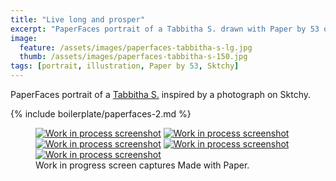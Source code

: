 ```yaml
---
title: "Live long and prosper"
excerpt: "PaperFaces portrait of a Tabbitha S. drawn with Paper by 53 on an iPad."
image: 
  feature: /assets/images/paperfaces-tabbitha-s-lg.jpg
  thumb: /assets/images/paperfaces-tabbitha-s-150.jpg
tags: [portrait, illustration, Paper by 53, Sktchy]
---
```


PaperFaces portrait of a [Tabbitha S.](http://sktchy.com/WjxgQ) inspired by a photograph on Sktchy.

{% include boilerplate/paperfaces-2.md %}

<figure class="third">
	<a href="{{ site.url }}/assets/images/paperfaces-tabbitha-s-process-1-lg.jpg"><img src="{{ site.url }}/assets/images/paperfaces-tabbitha-s-process-1-600.jpg" alt="Work in process screenshot"></a>
	<a href="{{ site.url }}/assets/images/paperfaces-tabbitha-s-process-2-lg.jpg"><img src="{{ site.url }}/assets/images/paperfaces-tabbitha-s-process-2-600.jpg" alt="Work in process screenshot"></a>
	<a href="{{ site.url }}/assets/images/paperfaces-tabbitha-s-process-3-lg.jpg"><img src="{{ site.url }}/assets/images/paperfaces-tabbitha-s-process-3-600.jpg" alt="Work in process screenshot"></a>
	<a href="{{ site.url }}/assets/images/paperfaces-tabbitha-s-process-4-lg.jpg"><img src="{{ site.url }}/assets/images/paperfaces-tabbitha-s-process-4-600.jpg" alt="Work in process screenshot"></a>
	<a href="{{ site.url }}/assets/images/paperfaces-tabbitha-s-process-5-lg.jpg"><img src="{{ site.url }}/assets/images/paperfaces-tabbitha-s-process-5-600.jpg" alt="Work in process screenshot"></a>
	<figcaption>Work in progress screen captures Made with Paper.</figcaption>
</figure>
